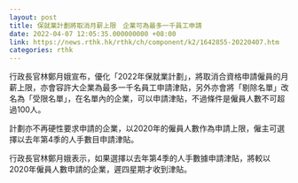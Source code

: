 ```yaml
---
layout: post
title: 保就業計劃將取消月薪上限　企業可為最多一千員工申請
date: 2022-04-07 12:05:35.000000000 +08:00
link: https://news.rthk.hk/rthk/ch/component/k2/1642855-20220407.htm
categories: rthk
---
```


行政長官林鄭月娥宣布，優化「2022年保就業計劃」，將取消合資格申請僱員的月薪上限，亦會容許大企業為最多一千名員工申請津貼，另外亦會將「剔除名單」改名為「受限名單」，在名單內的企業，可以申請津貼，不過條件是僱員人數不可超過100人。

計劃亦不再硬性要求申請的企業，以2020年的僱員人數作為申請上限，僱主可選擇以去年第4季的人手數目申請津貼。

行政長官林鄭月娥表示，如果選擇以去年第4季的人手數據申請津貼，將較以2020年僱員人數申請的企業，遲四星期才收到津貼。
